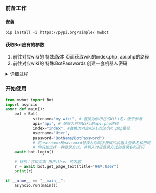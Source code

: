 ### 前备工作
#### 安装
    pip install -i https://pypi.org/simple/ mwbot
#### 获取Bot应有的参数
1. 前往对应wiki的 特殊:版本 页面获取wiki的index.php, api.php的路径
2. 前往对应wiki的 特殊:BotPasswords 创建一套机器人密码

<details><summary>详细过程</summary>

1. 填入“机器人名称”。（如：BotName）

2. 选择下方的权限
    - 这将能够限制通过机器人密码登录后的账户权限，尤其是当你的人工账户和机器人是同一账户时，这将有效保护你的账户。
    - bot只能使用您选中的与您拥有的权限的交集。
    
3. 创建成功，获得机器人密码，你将有两种登录机器人的方式，任意一种都能登录至机器人账户：
    - 登录名为User@BotName，密码为BotPassword
    - 登录名为User，密码为BotName@BotPassword
</details>

### 开始使用
```python
from mwbot import Bot
import asyncio
async def main():
    bot = Bot(
            sitename="my_wiki", # 替换为你所在的Wiki名，便于参考
            api="api", # 替换为对应Wiki的api.php路径
            index="index", #替换为对应Wiki的index.php路径
            username="User",
            password="BotName@BotPassword")
            # 将username和password替换为你刚才获得的机器人登录名和密码
            # 你只能选择一种登录方式，并填入对应登录方式的登录名和密码
    await bot.login()
    
    # 样例：打印页面 用户:User 的内容
    r = await bot.get_page_text(title="用户:User")
    print(r)

if __name__ == "__main__":
    asyncio.run(main())
```